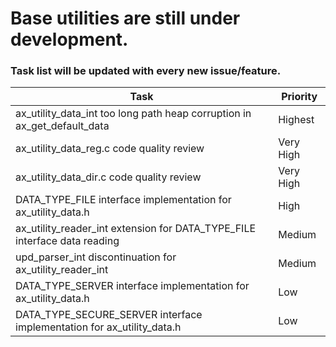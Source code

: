 # Base utilities are still under development.

### Task list will be updated with every new issue/feature.

| Task | Priority |
|------|---------|
| ax_utility_data_int too long path heap corruption in ax_get_default_data | Highest |
| ax_utility_data_reg.c code quality review | Very High |
| ax_utility_data_dir.c code quality review | Very High |
| DATA_TYPE_FILE interface implementation for ax_utility_data.h | High |
| ax_utility_reader_int extension for DATA_TYPE_FILE interface data reading | Medium |
| upd_parser_int discontinuation for ax_utility_reader_int | Medium |
| DATA_TYPE_SERVER interface implementation for ax_utility_data.h | Low |
| DATA_TYPE_SECURE_SERVER interface implementation for ax_utility_data.h | Low |


